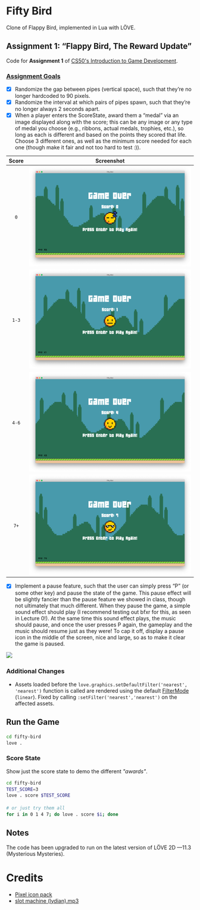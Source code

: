 # Fifty Bird

Clone of Flappy Bird, implemented in Lua with LÖVE.

## Assignment 1: “Flappy Bird, The Reward Update”

Code for **Assignment 1** of [CS50's Introduction to Game Development](https://online-learning.harvard.edu/course/cs50s-introduction-game-development).

### [Assignment Goals](https://docs.cs50.net/games/2020/x/assignments/1/assignment1.html)

- [x] Randomize the gap between pipes (vertical space), such that they’re no longer hardcoded to 90 pixels.
- [x] Randomize the interval at which pairs of pipes spawn, such that they’re no longer always 2 seconds apart.
- [x] When a player enters the ScoreState, award them a “medal” via an image displayed along with the score; this can be any image or any type of medal you choose (e.g., ribbons, actual medals, trophies, etc.), so long as each is different and based on the points they scored that life. Choose 3 different ones, as well as the minimum score needed for each one (though make it fair and not too hard to test :)).

| Score | Screenshot |
| :---:  |  :---:      |
| `0`   | ![](images/screenshots/shot-score-0.png) |
| `1-3` | ![](images/screenshots/shot-score-1-3.png) |
| `4-6` | ![](images/screenshots/shot-score-4-6.png) |
| `7+` | ![](images/screenshots/shot-score-7+.png) |

- [x] Implement a pause feature, such that the user can simply press “P” (or some other key) and pause the state of the game. This pause effect will be slightly fancier than the pause feature we showed in class, though not ultimately that much different. When they pause the game, a simple sound effect should play (I recommend testing out bfxr for this, as seen in Lecture 0!). At the same time this sound effect plays, the music should pause, and once the user presses P again, the gameplay and the music should resume just as they were! To cap it off, display a pause icon in the middle of the screen, nice and large, so as to make it clear the game is paused.

![](images/screenshots/shot-pause-icon.png)

### Additional Changes

- Assets loaded before the `love.graphics.setDefaultFilter('nearest', 'nearest')` function is called are rendered using the default [FilterMode](https://love2d.org/wiki/FilterMode) (`linear`). Fixed by calling `:setFilter('nearest','nearest')` on the affected assets.

## Run the Game

```bash
cd fifty-bird
love .
```

### Score State

Show just the score state to demo the different _"awards"_.

```bash
cd fifty-bird
TEST_SCORE=3
love . score $TEST_SCORE

# or just try them all
for i in 0 1 4 7; do love . score $i; done
```

## Notes

The code has been upgraded to run on the latest version of LÖVE 2D —11.3 (Mysterious Mysteries).

# Credits

- [Pixel icon pack](https://just-a-cookie.itch.io/pixel-icon-pack)
- [slot machine (lydian).mp3](https://freesound.org/s/118238/)
